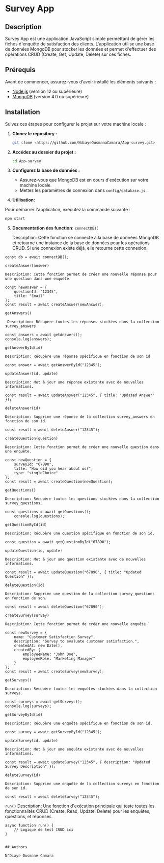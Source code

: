 # Survey App

## Description

Survey App est une application JavaScript simple permettant de gérer les fiches d'enquête de satisfaction des clients. L'application utilise une base de données MongoDB pour stocker les données et permet d'effectuer des opérations CRUD (Create, Get, Update, Delete) sur ces fiches.

## Prérequis

Avant de commencer, assurez-vous d'avoir installé les éléments suivants :

- [Node.js](https://nodejs.org/) (version 12 ou supérieure)
- [MongoDB](https://www.mongodb.com/try/download/community) (version 4.0 ou supérieure)

## Installation

Suivez ces étapes pour configurer le projet sur votre machine locale :

1. **Clonez le repository :**

    ```bash
    git clone <https://github.com/NdiayeOusmanaCamara/App-survey.git>
    ```

2. **Accédez au dossier du projet :**

    ```bash
    cd App-survey
    ```


3. **Configurez la base de données :**

    - Assurez-vous que MongoDB est en cours d'exécution sur votre machine locale.
    - Mettez les paramètres de connexion dans `config/database.js`.

4. **Utilisation:**

Pour démarrer l'application, exécutez la commande suivante :

```bash
npm start

```
5. **Documentation des function:**
`connectDB()`

    Description: Cette fonction se connecte à la base de données MongoDB et retourne une instance de la base de données pour les opérations CRUD. Si une connexion existe déjà, elle retourne cette connexion.
```fonction connecter à la base de données
const db = await connectDB();
```

`createAnswer(answer)`

    Description: Cette fonction permet de créer une nouvelle réponse pour une question dans une enquête.
    

```  créer une nouvelle réponse
const newAnswer = {
    questionId: "12345",
    title: "Email"
};
const result = await createAnswer(newAnswer);
```
`getAnswers()`

     Description: Récupère toutes les réponses stockées dans la collection survey_answers.

```Lire toutes les réponses
const answers = await getAnswers();
console.log(answers);
```
`getAnswerById(id)`

    Description: Récupère une réponse spécifique en fonction de son id

```Récupère une réponse spécifique
const answer = await getAnswerById("12345");
```
`updateAnswer(id, update)`

    Description: Met à jour une réponse existante avec de nouvelles informations.

```Mettre à jour une reponse
const result = await updateAnswer("12345", { title: "Updated Answer" });
```
`deleteAnswer(id)`

    Description: Supprime une réponse de la collection survey_answers en fonction de son id.

```Supprimer une reponse
const result = await deleteAnswer("12345");
```

`createQuestion(question)`

    Description: Cette fonction permet de créer une nouvelle question dans une enquête.

```Créer une nouvelle question
const newQuestion = {
    surveyId: "67890",
    title: "How did you hear about us?",
    type: "singleChoice"
};
const result = await createQuestion(newQuestion);
```

`getQuestions()`

    Description: Récupère toutes les questions stockées dans la collection survey_questions.
````Lire les questions 
const questions = await getQuestions();
    console.log(questions);
````
`getQuestionById(id)`

    Description: Récupère une question spécifique en fonction de son id.
```Lire une question
const question = await getQuestionById("67890");
```
`updateQuestion(id, update)`

    Description: Met à jour une question existante avec de nouvelles informations.
```Mettre à jour une question
const result = await updateQuestion("67890", { title: "Updated Question" });
```
`deleteQuestion(id)`

    Description: Supprime une question de la collection survey_questions en fonction de son.
```Supprimer une question
const result = await deleteQuestion("67890");
```
`createSurvey(survey)`

    Description: Cette fonction permet de créer une nouvelle enquête.`
```Créer une nouvelle enquete
const newSurvey = {
    name: "Customer Satisfaction Survey",
    description: "Survey to evaluate customer satisfaction.",
    createdAt: new Date(),
    createdBy: {
        employeeName: "John Doe",
        employeeRole: "Marketing Manager"
    }
};
const result = await createSurvey(newSurvey);
```
`getSurveys()`

    Description: Récupère toutes les enquêtes stockées dans la collection surveys.
```Recupere les enquetes
const surveys = await getSurveys();
console.log(surveys);
```
`getSurveyById(id)`

    Description: Récupère une enquête spécifique en fonction de son id.
```Lire une enquete spécifique
const survey = await getSurveyById("12345");
```
`updateSurvey(id, update)`

    Description: Met à jour une enquête existante avec de nouvelles informations.
```Metre à jour une enquete
const result = await updateSurvey("12345", { description: "Updated Survey Description" });
```
`deleteSurvey(id)`

    Description: Supprime une enquête de la collection surveys en fonction de son id.
```Supprimer une enquête
const result = await deleteSurvey("12345");
```
`run()`
    Description: Une fonction d'exécution principale qui teste toutes les fonctionnalités CRUD (Create, Read, Update, Delete) pour les enquêtes, questions, et réponses.
```fonction principal
async function run() {
    // Logique de test CRUD ici
}


## Authors

N'Diaye Ousmane Camara